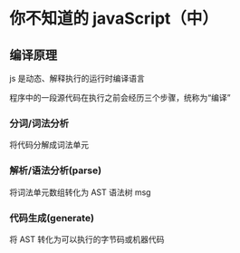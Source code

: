 # 你不知道的 javaScript（中）

## 编译原理

js 是动态、解释执行的运行时编译语言

程序中的一段源代码在执行之前会经历三个步骤，统称为“编译”

### 分词/词法分析

将代码分解成词法单元

### 解析/语法分析(parse)

将词法单元数组转化为 AST 语法树
msg

### 代码生成(generate)

将 AST 转化为可以执行的字节码或机器代码

